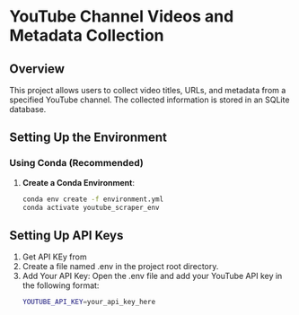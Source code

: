 # YouTube Channel Videos and Metadata Collection

## Overview

This project allows users to collect video titles, URLs, and metadata from a specified YouTube channel. The collected information is stored in an SQLite database.

## Setting Up the Environment

### Using Conda (Recommended)

1. **Create a Conda Environment**:
   ```bash
   conda env create -f environment.yml
   conda activate youtube_scraper_env

## Setting Up API Keys
1. Get API KEy from
2. Create a file named .env in the project root directory.
3. Add Your API Key: Open the .env file and add your YouTube API key in the following format:
    ```bash
    YOUTUBE_API_KEY=your_api_key_here





